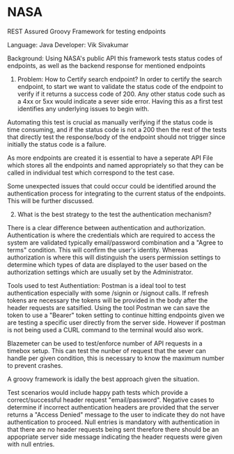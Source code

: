 # NASA
REST Assured Groovy Framework for testing endpoints



Language: Java
Developer: Vik Sivakumar



Background: Using NASA's public API this framework tests status codes of endpoints, as well as the backend response for mentioned endpoints

1. Problem: How to Certify search endpoint? 
In order to certify the search endpoint, to start we want to validate the status code of the endpoint to verify if it returns a success code of 200.  Any other status code such as a 4xx or 5xx would indicate a sever side error. Having this as a first test identifies any underlying issues to begin with. 

Automating this test is crucial as manually verifying if the status code is time consuming, and if the status code is not a 200 then the rest of the tests that directly test the response/body of the endpoint should not trigger since initially the status code is a failure. 

As more endpoints are created it is essential to have a seperate API File which stores all the endpoints and named appropriately so that they can be called in individual test which correspond to the test case. 


Some unexpected issues that could occur could be identified around the authentication process for integrating to the current status of the endpoints. This will be further discussed. 


2. What is the best strategy to the test the authentication mechanism?

There is a clear difference between authentication and authorization. Authentication is where the credentials which are required to access the system are validated typically email/password combination and a "Agree to terms" condition. This will confirm the user's identity. Whereas authorization is where this will distinguish the users permission settings to determine which types of data are displayed to the user based on the authorization settings which are usually set by the Administrator. 

Tools used to test Authentiation: Postman is a ideal tool to test authentication especially with some /signin or /signout calls. If refresh tokens are necessary the tokens will be provided in the body after the header requests are satsified. Using the tool Postman we can save the token to use a "Bearer" token setting to continue hitting endpoints given we are testing a specific user directly from the server side. However if postman is not being used a CURL command to the terminal would also work. 

Blazemeter can be used to test/enforce number of API requests in a timebox setup. This can test the nunber of request that the sever can handle per given condition, this is necessary to know the maximum number to prevent crashes. 


A groovy framework is idally the best approach given the situation. 

Test scenarios would include happy path tests which provide a correct/successful header request "email/password". Negative cases to determine if incorrect authentication headers are provided that the server returns a "Access Denied" message to the user to indicate they do not have authentication to proceed. Null entries is mandatory with authentication in that there are no header requests being sent therefore there should be an appopriate server side message indicating the header requests were given with null entries. 

